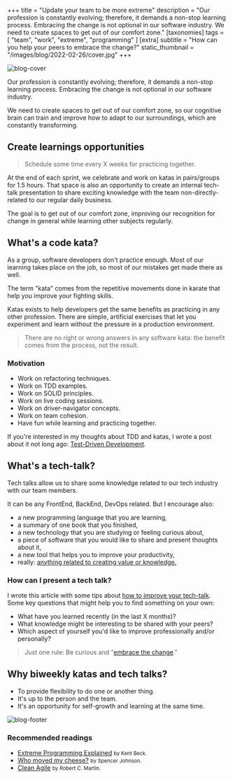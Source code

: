 +++
title = "Update your team to be more extreme"
description = "Our profession is constantly evolving; therefore, it demands a non-stop learning process. Embracing the change is not optional in our software industry. We need to create spaces to get out of our comfort zone."
[taxonomies]
tags = [ "team", "work", "extreme", "programming" ]
[extra]
subtitle = "How can you help your peers to embrace the change?"
static_thumbnail = "/images/blog/2022-02-26/cover.jpg"
+++

![blog-cover](/images/blog/2022-02-26/cover.jpg)

Our profession is constantly evolving; therefore, it demands a non-stop learning process. Embracing the change is not optional in our software industry.

<!-- more -->

We need to create spaces to get out of our comfort zone, so our cognitive brain can train and improve how to adapt to our surroundings, which are constantly transforming.

## Create learnings opportunities

> Schedule some time every X weeks for practicing together.

At the end of each sprint, we celebrate and work on katas in pairs/groups for 1.5 hours. That space is also an opportunity to create an internal tech-talk presentation to share exciting knowledge with the team non-directly-related to our regular daily business.

The goal is to get out of our comfort zone, improving our recognition for change in general while learning other subjects regularly.

## What's a code kata?

As a group, software developers don't practice enough. Most of our learning takes place on the job, so most of our mistakes get made there as well.

The term "kata" comes from the repetitive movements done in karate that help you improve your fighting skills.

Katas exists to help developers get the same benefits as practicing in any other profession. There are simple, artificial exercises that let you experiment and learn without the pressure in a production environment.

> There are no right or wrong answers in any software kata: the benefit comes from the process, not the result.

### Motivation

- Work on refactoring techniques.
- Work on TDD examples.
- Work on SOLID principles.
- Work on live coding sessions.
- Work on driver-navigator concepts.
- Work on team cohesion.
- Have fun while learning and practicing together.

If you're interested in my thoughts about TDD and katas, I wrote a post about it not long ago:
[Test-Driven Development](/blog/test-driven-development/).

## What's a tech-talk?

Tech talks allow us to share some knowledge related to our tech industry with our team members.

It can be any FrontEnd, BackEnd, DevOps related. But I encourage also:

- a new programming language that you are learning,
- a summary of one book that you finished,
- a new technology that you are studying or feeling curious about,
- a piece of software that you would like to share and present thoughts about it,
- a new tool that helps you to improve your productivity,
- really: <u>anything related to creating value or knowledge.</u>

### How can I present a tech talk?

I wrote this article with some tips about [how to improve your tech-talk](/blog/improve-your-tech-talk/). Some key
questions that might help you to find something on your own:

- What have you learned recently (in the last X months)?
- What knowledge might be interesting to be shared with your peers?
- Which aspect of yourself you'd like to improve professionally and/or personally?

> Just one rule: Be curious and "[embrace the change](/blog/embrace-the-change/)."

## Why biweekly katas and tech talks?

- To provide flexibility to do one or another thing.
- It's up to the person and the team.
- It's an opportunity for self-growth and learning at the same time.

![blog-footer](/images/blog/2022-02-26/footer.jpg)

### Recommended readings

- [Extreme Programming Explained](/readings/xp-embrace-change/) <small>by Kent Beck.</small>
- [Who moved my cheese?](/readings/who-moved-my-cheese/) <small>by Spencer Johnson.</small>
- [Clean Agile](/readings/clean-agile/) <small>by Robert C. Martin.</small>
